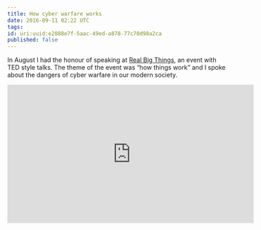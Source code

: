 ```yaml
---
title: How cyber warfare works
date: 2016-09-11 02:22 UTC
tags:
id: uri:uuid:e2088e7f-5aac-49ed-a878-77c70d98a2ca
published: false
---
```


In August I had the honour of speaking at [Real Big Things](https://realbigthings.com/), an event with TED style talks. The theme of the event was “how things work” and I spoke about the dangers of cyber warfare in our modern society.

<iframe width="560" height="315" src="https://www.youtube.com/embed/ekGYL4ubOhg" frameborder="0" allowfullscreen></iframe>
